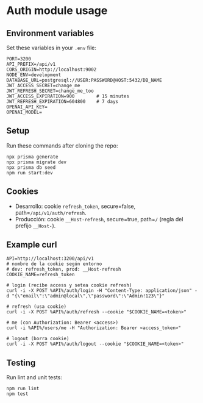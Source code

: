 # Auth module usage

## Environment variables

Set these variables in your `.env` file:

```
PORT=3200
API_PREFIX=/api/v1
CORS_ORIGIN=http://localhost:9002
NODE_ENV=development
DATABASE_URL=postgresql://USER:PASSWORD@HOST:5432/DB_NAME
JWT_ACCESS_SECRET=change_me
JWT_REFRESH_SECRET=change_me_too
JWT_ACCESS_EXPIRATION=900        # 15 minutes
JWT_REFRESH_EXPIRATION=604800    # 7 days
OPENAI_API_KEY=
OPENAI_MODEL=
```

## Setup

Run these commands after cloning the repo:

```
npx prisma generate
npx prisma migrate dev
npx prisma db seed
npm run start:dev
```

## Cookies

- Desarrollo: cookie `refresh_token`, secure=false, path=`/api/v1/auth/refresh`.
- Producción: cookie `__Host-refresh`, secure=true, path=`/` (regla del prefijo `__Host-`).

## Example curl

```
API=http://localhost:3200/api/v1
# nombre de la cookie según entorno
# dev: refresh_token, prod: __Host-refresh
COOKIE_NAME=refresh_token

# login (recibe access y setea cookie refresh)
curl -i -X POST %API%/auth/login -H "Content-Type: application/json" -d "{\"email\":\"admin@local\",\"password\":\"Admin!123\"}"

# refresh (usa cookie)
curl -i -X POST %API%/auth/refresh --cookie "$COOKIE_NAME=<token>"

# me (con Authorization: Bearer <access>)
curl -i %API%/users/me -H "Authorization: Bearer <access_token>"

# logout (borra cookie)
curl -i -X POST %API%/auth/logout --cookie "$COOKIE_NAME=<token>"
```

## Testing

Run lint and unit tests:

```
npm run lint
npm test
```
